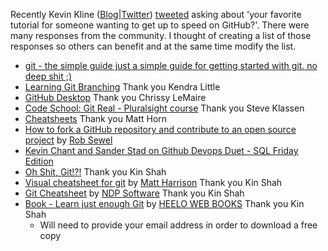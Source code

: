 Recently Kevin Kline ([Blog](https://kevinekline.com/)|[Twitter](https://twitter.com/kekline)) [tweeted](https://twitter.com/kekline/status/1370094638057586696) asking about 'your favorite tutorial for someone wanting to get up to speed on GitHub?'.
There were many responses from the community. I thought of creating a list of those responses so others can benefit and at the same time modify the list.

* [git - the simple guide just a simple guide for getting started with git. no deep shit ;)](http://rogerdudler.github.io/git-guide/)
* [Learning Git Branching](https://learngitbranching.js.org/) Thank you Kendra Little
* [GitHub Desktop](https://desktop.github.com/) Thank you Chrissy LeMaire
* [Code School: Git Real - Pluralsight course](https://www.pluralsight.com/courses/code-school-git-real) Thank you Steve Klassen
* [Cheatsheets](https://tweetdeck.twitter.com/) Thank you Matt Horn
* [How to fork a GitHub repository and contribute to an open source project](https://blog.robsewell.com/blog/source%20control/jupyter%20notebooks/azure%20data%20studio/dbatools/dbachecks/how-to-fork-a-github-repository-and-contribute-to-an-open-source-project/) by [Rob Sewel](https://sqldbawithabeard.com/)
* [Kevin Chant and Sander Stad on Github Devops Duet - SQL Friday Edition](https://www.youtube.com/watch?app=desktop&v=FIE7051qaqE)
* [Oh Shit, Git!?!](https://ohshitgit.com/) Thank you Kin Shah
* [Visual cheatsheet for git](https://github.com/mattharrison/Git-Supervisual-Cheatsheet) by [Matt Harrison](https://github.com/mattharrison) Thank you Kin Shah
* [Git Cheatsheet](https://ndpsoftware.com/git-cheatsheet.html#loc=stash;) by [NDP Software](https://ndpsoftware.com/) Thank you Kin Shah
* [Book - Learn just enough Git](https://hellowebbooks.com/learn-git/) by [HEELO WEB BOOKS](https://hellowebbooks.com/) Thank you Kin Shah 
    - Will need to provide your email address in order to download a free copy
